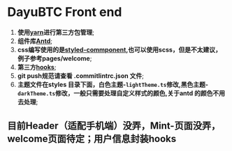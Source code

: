 #  DayuBTC Front end
1. **使用[yarn](https://yarnpkg.com/ "yarn")进行第三方包管理**;
2.  **组件库[Antd](https://ant.design/components/overview-cn "Antd")**;
3. **css编写使用的是[styled-commponent](https://emotion.sh/docs/styled "styled-commponent"),也可以使用scss，但是不太建议，例子参考pages/welcome**;
4.  **第三方[hooks](https://ahooks.js.org/zh-CN/hooks/use-request/index "hooks")**;
5.  **git push规范请查看 .commitlintrc.json 文件**;
6.  **主题文件在styles 目录下面，白色主题-`lightTheme.ts`修改,黑色主题-`darkTheme.ts`修改，一般只需要处理自定义样式的颜色,关于antd 的颜色不用去处理**;
##   目前Header（适配手机端）没弄，Mint-页面没弄，welcome页面待定；用户信息封装hooks